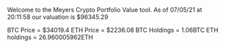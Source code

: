 Welcome to the Meyers Crypto Portfolio Value tool. 
As of 07/05/21 at 20:11:58 our valuation is $96345.29 

BTC Price = $34019.4
 ETH Price = $2236.08
BTC Holdings = 1.06BTC
 ETH holdings = 26.960005962ETH 
